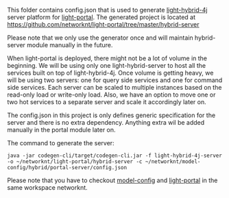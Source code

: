 This folder contains config.json that is used to generate [light-hybrid-4j](https://github.com/networknt/light-hybrid-4j) 
server platform for [light-portal](https://github.com/networknt/light-portal). The
generated project is located at https://github.com/networknt/light-portal/tree/master/hybrid-server

Please note that we only use the generator once and will maintain hybrid-server
module manually in the future. 
 
When light-portal is deployed, there might not be a lot of volume in the beginning. 
We will be using only one light-hybrid-server to host all the services built on top
of light-hybrid-4j. Once volume is getting heavy, we will be using two servers: one
for query side services and one for command side services. Each server can be scaled
to multiple instances based on the read-only load or write-only load. Also, we have
an option to move one or two hot services to a separate server and scale it accordingly
later on.

The config.json in this project is only defines generic specification for the server
and there is no extra dependency. Anything extra wil be added manually in the portal
module later on. 


The command to generate the server:

```
java -jar codegen-cli/target/codegen-cli.jar -f light-hybrid-4j-server -o ~/networknt/light-portal/hybrid-server -c ~/networknt/model-config/hybrid/portal-server/config.json
```

Please note that you have to checkout [model-config](https://github.com/networknt/model-config) 
and [light-portal](https://github.com/networknt/light-portal) in the same workspace
networknt. 

